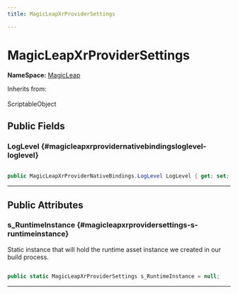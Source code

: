 ```yaml
---
title: MagicLeapXrProviderSettings

---
```


# MagicLeapXrProviderSettings



**NameSpace:** 
[MagicLeap](/versioned_docs/version-14-Jun-2023/unity-api/api/UnityEngine.XR.MagicLeap/UnityEngine.XR.MagicLeap.md) 





Inherits from: <br></br>ScriptableObject




## Public Fields

### LogLevel {#magicleapxrprovidernativebindingsloglevel-loglevel}

```csharp

public MagicLeapXrProviderNativeBindings.LogLevel LogLevel { get; set; }

```






-----------

## Public Attributes

### s_RuntimeInstance {#magicleapxrprovidersettings-s-runtimeinstance}

Static instance that will hold the runtime asset instance we created in our build process.

```csharp

public static MagicLeapXrProviderSettings s_RuntimeInstance = null;

```






-----------


